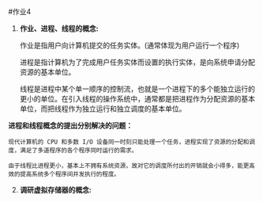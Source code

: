 #作业4
1. **作业、进程、线程的概念:**

    作业是指用户向计算机提交的任务实体。(通常体现为用户运行一个程序)
  
    进程是指计算机为了完成用户任务实体而设置的执行实体，是向系统申请分配资源的基本单位。
  
    线程是进程中某个单一顺序的控制流，也就是一个进程下的多个能独立运行的更小的单位。在引入线程的操作系统中，通常都是把进程作为分配资源的基本单位，而把线程作为独立运行和独立调度的基本单位。
  
  **进程和线程概念的提出分别解决的问题：**
  
    现代计算机的 CPU 和多数 I/O 设备同一时刻只能处理一个任务，进程实现了资源的分配和调度，满足了多道程序的各个程序同时运行的需求。
  
    由于线程比进程更小，基本上不拥有系统资源，故对它的调度所付出的开销就会小得多，能更高效的提高系统多个程序间并发执行的程度。
  
2. **调研虚拟存储器的概念:**

  
